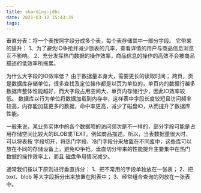 ```yaml
---
title: sharding-jdbc
date: 2021-03-12 15:43:39
tags:
---
```

垂直分表：将一个表按照字段分成多个表，每个表存储其中一部分字段。
它带来的提升：
1、为了避免IO争抢并减少锁表的几率，查看详情的用户与商品信息浏览互不影响。
2、充分发挥热门数据的操作效率，商品信息的操作的高效不会被商品描述的低效率所拖累。

为什么大字段的IO效率低？
由于数据量本身大，需要更长的读取时间；
跨页，页是数据库存储单位，很多查找及定位操作都是以页为单位的，单页内的数据行越多数据库整体性能越好，而大字段占用空间大，单页内存储行少，因此IO效率较低。
数据库以行为单位将数据加载到内存中，这样表中字段长度较短且访问频率较高，内存能加载更多的数据，命中率更高，减少了磁盘IO，从而提升了数据库性能。

一般来说，某业务实体中的各个数据项的访问频次是不一样的，部分字段可能是占用存储空间比较大的BLOB或TEXT。例如商品描述。所以，当表数据量很大时，可以将表按
字段切开，将热门字段、冷门字段分来放置在不同库中，这些库可以放在不同的存储设备上，避免IO争抢。垂直切分带来的性能提升主要集中在热门数据的操作效率上，而且
磁盘争用情况减少。

通常我们按以下原则进行垂直拆分：
1、把不常用的字段单独放在一张表；
2、把text、blob 等大字段拆分出来放置在附表中；
3、经常组合查询的列放在一张表中。


